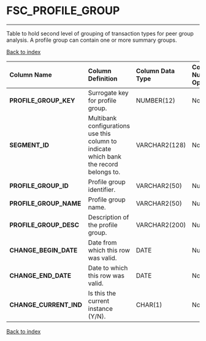 # FSC_PROFILE_GROUP

---

Table to hold second level of grouping of transaction types for peer group analysis.  A profile group can contain one or more summary groups.

[Back to index](./index.md)

| Column Name            | Column Definition                                                                      | Column Data Type   | Column Null Option   | PK   | FK   |
|:-----------------------|:---------------------------------------------------------------------------------------|:-------------------|:---------------------|:-----|:-----|
| **PROFILE_GROUP_KEY**  | Surrogate key for profile group.                                                       | NUMBER(12)         | Not Null             | Yes  | No   |
| **SEGMENT_ID**         | Multibank configurations use this column to indicate which bank the record belongs to. | VARCHAR2(128)      | Not Null             | Yes  | No   |
| **PROFILE_GROUP_ID**   | Profile group identifier.                                                              | VARCHAR2(50)       | Null                 | No   | No   |
| **PROFILE_GROUP_NAME** | Profile group name.                                                                    | VARCHAR2(50)       | Null                 | No   | No   |
| **PROFILE_GROUP_DESC** | Description of the profile group.                                                      | VARCHAR2(200)      | Null                 | No   | No   |
| **CHANGE_BEGIN_DATE**  | Date from which this row was valid.                                                    | DATE               | Null                 | No   | No   |
| **CHANGE_END_DATE**    | Date to which this row was valid.                                                      | DATE               | Not Null             | No   | No   |
| **CHANGE_CURRENT_IND** | Is this the current instance (Y/N).                                                    | CHAR(1)            | Not Null             | No   | No   |

[Back to index](./index.md)